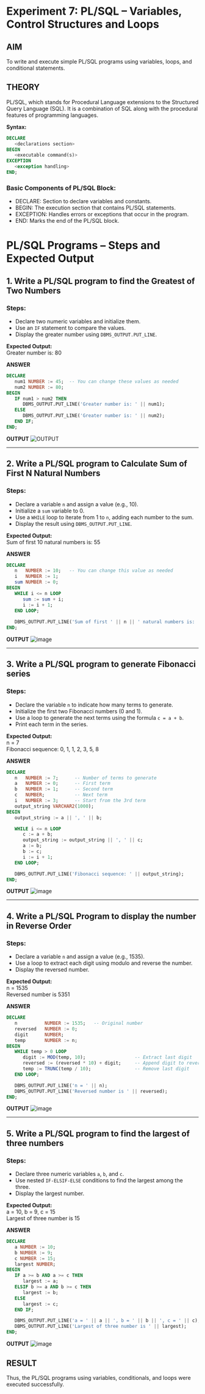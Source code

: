# Experiment 7: PL/SQL – Variables, Control Structures and Loops

## AIM
To write and execute simple PL/SQL programs using variables, loops, and conditional statements.


## THEORY

PL/SQL, which stands for Procedural Language extensions to the Structured Query Language (SQL). It is a combination of SQL along with the procedural features of programming languages.

**Syntax:**
```sql
DECLARE 
   <declarations section> 
BEGIN 
   <executable command(s)>
EXCEPTION 
   <exception handling> 
END;
```

### Basic Components of PL/SQL Block:
- DECLARE: Section to declare variables and constants.
- BEGIN: The execution section that contains PL/SQL statements.
- EXCEPTION: Handles errors or exceptions that occur in the program.
- END: Marks the end of the PL/SQL block.

# PL/SQL Programs – Steps and Expected Output

## 1. Write a PL/SQL program to find the Greatest of Two Numbers

### Steps:
- Declare two numeric variables and initialize them.
- Use an `IF` statement to compare the values.
- Display the greater number using `DBMS_OUTPUT.PUT_LINE`.

**Expected Output:**  
Greater number is: 80

**ANSWER**
```sql
DECLARE
   num1 NUMBER := 45;  -- You can change these values as needed
   num2 NUMBER := 80;
BEGIN
   IF num1 > num2 THEN
      DBMS_OUTPUT.PUT_LINE('Greater number is: ' || num1);
   ELSE
      DBMS_OUTPUT.PUT_LINE('Greater number is: ' || num2);
   END IF;
END;
```
**OUTPUT**
![OUTPUT](https://github.com/user-attachments/assets/40470541-ed93-4f8d-88c7-090163fef3b9)

---

## 2. Write a PL/SQL program to Calculate Sum of First N Natural Numbers

### Steps:
- Declare a variable `n` and assign a value (e.g., 10).
- Initialize a `sum` variable to 0.
- Use a `WHILE` loop to iterate from 1 to `n`, adding each number to the sum.
- Display the result using `DBMS_OUTPUT.PUT_LINE`.

**Expected Output:**  
Sum of first 10 natural numbers is: 55

**ANSWER**
```sql
DECLARE
   n   NUMBER := 10;   -- You can change this value as needed
   i   NUMBER := 1;
   sum NUMBER := 0;
BEGIN
   WHILE i <= n LOOP
      sum := sum + i;
      i := i + 1;
   END LOOP;
   
   DBMS_OUTPUT.PUT_LINE('Sum of first ' || n || ' natural numbers is: ' || sum);
END;
```
**OUTPUT**
![image](https://github.com/user-attachments/assets/7a35a21d-90c9-4d18-ad0a-3c86aedd3337)

---

## 3. Write a PL/SQL program to generate Fibonacci series

### Steps:
- Declare the variable `n` to indicate how many terms to generate.
- Initialize the first two Fibonacci numbers (0 and 1).
- Use a loop to generate the next terms using the formula `c = a + b`.
- Print each term in the series.

**Expected Output:**  
n = 7  
Fibonacci sequence: 0, 1, 1, 2, 3, 5, 8

**ANSWER**
```sql
DECLARE
   n   NUMBER := 7;      -- Number of terms to generate
   a   NUMBER := 0;      -- First term
   b   NUMBER := 1;      -- Second term
   c   NUMBER;           -- Next term
   i   NUMBER := 3;      -- Start from the 3rd term
   output_string VARCHAR2(1000);
BEGIN
   output_string := a || ', ' || b;

   WHILE i <= n LOOP
      c := a + b;
      output_string := output_string || ', ' || c;
      a := b;
      b := c;
      i := i + 1;
   END LOOP;

   DBMS_OUTPUT.PUT_LINE('Fibonacci sequence: ' || output_string);
END;
```
**OUTPUT**
![image](https://github.com/user-attachments/assets/71c290df-4adc-4cb2-8041-e941a956e3de)

---

## 4. Write a PL/SQL Program to display the number in Reverse Order

### Steps:
- Declare a variable `n` and assign a value (e.g., 1535).
- Use a loop to extract each digit using modulo and reverse the number.
- Display the reversed number.

**Expected Output:**  
n = 1535  
Reversed number is 5351

**ANSWER**
```sql
DECLARE
   n          NUMBER := 1535;   -- Original number
   reversed   NUMBER := 0;
   digit      NUMBER;
   temp       NUMBER := n;
BEGIN
   WHILE temp > 0 LOOP
      digit := MOD(temp, 10);                  -- Extract last digit
      reversed := (reversed * 10) + digit;     -- Append digit to reversed number
      temp := TRUNC(temp / 10);                -- Remove last digit
   END LOOP;

   DBMS_OUTPUT.PUT_LINE('n = ' || n);
   DBMS_OUTPUT.PUT_LINE('Reversed number is ' || reversed);
END;
```
**OUTPUT**
![image](https://github.com/user-attachments/assets/a99d311e-e0fc-452d-8510-6d9865006856)

---

## 5. Write a PL/SQL program to find the largest of three numbers

### Steps:
- Declare three numeric variables `a`, `b`, and `c`.
- Use nested `IF-ELSIF-ELSE` conditions to find the largest among the three.
- Display the largest number.

**Expected Output:**  
a = 10, b = 9, c = 15  
Largest of three number is 15

**ANSWER**
```sql
DECLARE
   a NUMBER := 10;
   b NUMBER := 9;
   c NUMBER := 15;
   largest NUMBER;
BEGIN
   IF a >= b AND a >= c THEN
      largest := a;
   ELSIF b >= a AND b >= c THEN
      largest := b;
   ELSE
      largest := c;
   END IF;

   DBMS_OUTPUT.PUT_LINE('a = ' || a || ', b = ' || b || ', c = ' || c);
   DBMS_OUTPUT.PUT_LINE('Largest of three number is ' || largest);
END;
```
**OUTPUT**
![image](https://github.com/user-attachments/assets/82beced0-c78d-4dc3-ba11-6a8c467cf06e)


## RESULT
Thus, the PL/SQL programs using variables, conditionals, and loops were executed successfully.
